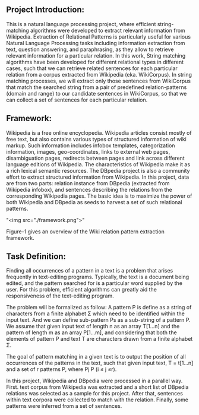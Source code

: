 ## Project Introduction:
This is a natural language processing project, where efficient string-matching algorithms were developed to extract relevant information from Wikipedia. Extraction  of  Relational  Patterns  is  particularly  useful  for various  Natural  Language  Processing  tasks  including information  extraction  from  text,  question  answering, and paraphrasing, as they allow to retrieve relevant information for a particular relation. In this work, String matching algorithms have been developed for  different  relational  types  in  different  cases, such that we  can  retrieve  related  sentences  for  each particular relation from a corpus extracted from Wikipedia (eka. WikiCorpus).  In string  matching processes,  we  will  extract  only  those  sentences  from WikiCorpus  that  match  the searched  string  from  a  pair  of predefined  relation-patterns  (domain  and  range)  to  our candidate sentences in WikiCorpus, so that we can collect a set of sentences for each particular relation. 

## Framework:
Wikipedia is a free online encyclopedia. Wikipedia articles consist mostly of free text, but also contains various types of structured information of wiki markup. Such information includes infobox templates, categorization information, images, geo-coordinates, links to external web pages, disambiguation pages, redirects between pages and link across different language editions of Wikipedia. The characteristics of Wikipedia make it as a rich lexical semantic resources. The DBpedia  project is also a community effort to extract structured information from Wikipedia. In this project, data are from two parts: relation instance from DBpedia (extracted from Wikipedia infobox), and sentences describing the relations from the corresponding Wikipedia pages. The basic idea is to maximize the power of both Wikipedia and DBpedia as seeds to harvest a set of such relational patterns. 

"<img src=\"./framework.png\">"

Figure-1 gives an overview of the  Wiki relation pattern extraction framework.

## Task Definition:
Finding all occurrences of a pattern in a text is a problem that arises frequently in text-editing programs. Typically, the text is a document being edited, and the pattern searched for is a particular word supplied by the user. For this problem, efficient algorithms can greatly aid the responsiveness of the text-editing program. 

The problem will be formalized as follow: A  pattern P is define as a string of characters from a finite alphabet  Σ which need to be identified within the input text. And we can define  sub-pattern  Ps as a sub-string of a pattern P. 
We assume that  given input text of length n as an array T[1...n]  and the pattern of length m as an array P[1...m], and considering that both the elements of pattern P and text T are characters drawn from a finite alphabet  Σ.

The goal of  pattern matching in a given text is to output the position of all occurrences of the patterns in the text, such that given input text, T = t[1...n]  and a set of r patterns P, where Pj   P (i ≤ j ≤r).

In this project, Wikipedia and DBpedia were processed in a parallel way. First. text corpus from Wikipedia was extracted and a short list of DBpedia relations was selected as a sample for this project. After that, sentences within text corpora were collected to match with the relation. Finally, some patterns were inferred from a set of sentences.
                                  
